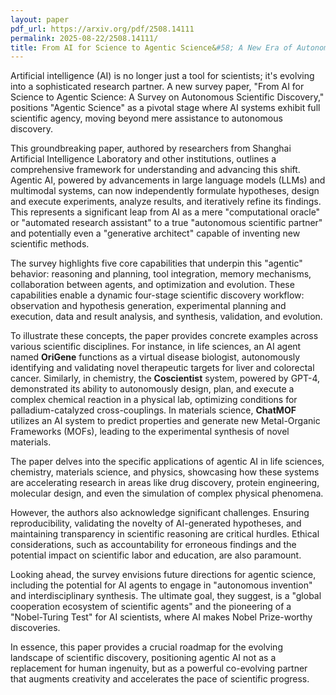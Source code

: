 ```yaml
---
layout: paper
pdf_url: https://arxiv.org/pdf/2508.14111
permalink: 2025-08-22/2508.14111/
title: From AI for Science to Agentic Science&#58; A New Era of Autonomous Discovery
---
```




Artificial intelligence (AI) is no longer just a tool for scientists; it's evolving into a sophisticated research partner. A new survey paper, "From AI for Science to Agentic Science: A Survey on Autonomous Scientific Discovery," positions "Agentic Science" as a pivotal stage where AI systems exhibit full scientific agency, moving beyond mere assistance to autonomous discovery.

This groundbreaking paper, authored by researchers from Shanghai Artificial Intelligence Laboratory and other institutions, outlines a comprehensive framework for understanding and advancing this shift. Agentic AI, powered by advancements in large language models (LLMs) and multimodal systems, can now independently formulate hypotheses, design and execute experiments, analyze results, and iteratively refine its findings. This represents a significant leap from AI as a mere "computational oracle" or "automated research assistant" to a true "autonomous scientific partner" and potentially even a "generative architect" capable of inventing new scientific methods.

The survey highlights five core capabilities that underpin this "agentic" behavior: reasoning and planning, tool integration, memory mechanisms, collaboration between agents, and optimization and evolution. These capabilities enable a dynamic four-stage scientific discovery workflow: observation and hypothesis generation, experimental planning and execution, data and result analysis, and synthesis, validation, and evolution.

To illustrate these concepts, the paper provides concrete examples across various scientific disciplines. For instance, in life sciences, an AI agent named **OriGene** functions as a virtual disease biologist, autonomously identifying and validating novel therapeutic targets for liver and colorectal cancer. Similarly, in chemistry, the **Coscientist** system, powered by GPT-4, demonstrated its ability to autonomously design, plan, and execute a complex chemical reaction in a physical lab, optimizing conditions for palladium-catalyzed cross-couplings. In materials science, **ChatMOF** utilizes an AI system to predict properties and generate new Metal-Organic Frameworks (MOFs), leading to the experimental synthesis of novel materials.

The paper delves into the specific applications of agentic AI in life sciences, chemistry, materials science, and physics, showcasing how these systems are accelerating research in areas like drug discovery, protein engineering, molecular design, and even the simulation of complex physical phenomena.

However, the authors also acknowledge significant challenges. Ensuring reproducibility, validating the novelty of AI-generated hypotheses, and maintaining transparency in scientific reasoning are critical hurdles. Ethical considerations, such as accountability for erroneous findings and the potential impact on scientific labor and education, are also paramount.

Looking ahead, the survey envisions future directions for agentic science, including the potential for AI agents to engage in "autonomous invention" and interdisciplinary synthesis. The ultimate goal, they suggest, is a "global cooperation ecosystem of scientific agents" and the pioneering of a "Nobel-Turing Test" for AI scientists, where AI makes Nobel Prize-worthy discoveries.

In essence, this paper provides a crucial roadmap for the evolving landscape of scientific discovery, positioning agentic AI not as a replacement for human ingenuity, but as a powerful co-evolving partner that augments creativity and accelerates the pace of scientific progress.